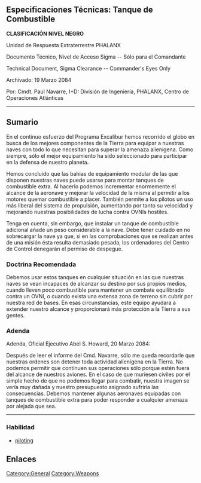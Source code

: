 ## Especificaciones Técnicas: Tanque de Combustible

**CLASIFICACIÓN NIVEL NEGRO**

Unidad de Respuesta Extraterrestre PHALANX

Documento Técnico, Nivel de Acceso Sigma -- Sólo para el Comandante

Technical Document, Sigma Clearance -- Commander's Eyes Only

Archivado: 19 Marzo 2084

Por: Cmdt. Paul Navarre, I+D: División de Ingeniería, PHALANX, Centro de
Operaciones Atlánticas

------------------------------------------------------------------------

## Sumario

En el continuo esfuerzo del Programa Excalibur hemos recorrido el globo
en busca de los mejores componentes de la Tierra para equipar a nuestras
naves con todo lo que necesitan para superar la amenaza alienígena. Como
siempre, sólo el mejor equipamiento ha sido seleccionado para participar
en la defensa de nuestro planeta.

Hemos concluido que las bahias de equipamiento modular de las que
disponen nuestras naves puede usarse para montar tanques de combustible
extra. Al hacerlo podemos incrementar enormemente el alcance de la
aeronave y mejorar la velocidad de la misma al permitir a los motores
quemar combustible a placer. También permite a los pilotos un uso más
liberal del sistema de propulsión, aumentando por tanto su velocidad y
mejorando nuestras posibilidades de lucha contra OVNIs hostiles.

Tenga en cuenta, sin embargo, que instalar un tanque de combustible
adicional añade un peso considerable a la nave. Debe tener cuidado en no
sobrecargar la nave ya que, si en las comprobaciones que se realizan
antes de una misión ésta resulta demasiado pesada, los ordenadores del
Centro de Control denegarán el permiso de despegue.

### Doctrina Recomendada

Debemos usar estos tanques en cualquier situación en las que nuestras
naves se vean incapaces de alcanzar su destino por sus propios medios,
cuando lleven poco combustible para mantener un combate equilibrado
contra un OVNI, o cuando exista una extensa zona de terreno sin cubrir
por nuestra red de bases. En esas circunstancias, este equipo ayudara a
extender nuestro alcance y proporcionará más protección a la Tierra a
sus gentes.

### Adenda

Adenda, Oficial Ejecutivo Abel S. Howard, 20 Marzo 2084:

Después de leer el informe del Cmd. Navarre, sólo me queda recordarle
que nuestras ordenes son detener toda actividad alienígena en la Tierra.
No podemos permitir que continuen sus operaciones sólo porque estén
fuera del alcance de nuestros aviones. En el caso de que muriesen
civiles por el simple hecho de que no podemos llegar para combatir,
nuestra imagen se vería muy dañada y nuestro presupuesto asignado
sufriría las consecuencias. Debemos mantener algunas aeronaves equipadas
con tanques de combustible extra para poder responder a cualquier
amenaza por alejada que sea.

------------------------------------------------------------------------

### Habilidad

- [piloting](Skills/piloting "wikilink")

## Enlaces

[Category:General](Category:General "wikilink")
[Category:Weapons](Category:Weapons "wikilink")